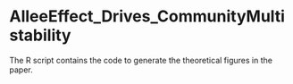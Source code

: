 # AlleeEffect_Drives_CommunityMultistability
 The R script contains the code to generate the theoretical figures in the paper.
